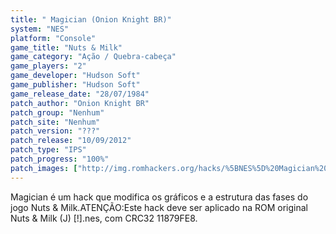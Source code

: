 ```yaml
---
title: " Magician (Onion Knight BR)"
system: "NES"
platform: "Console"
game_title: "Nuts & Milk"
game_category: "Ação / Quebra-cabeça"
game_players: "2"
game_developer: "Hudson Soft"
game_publisher: "Hudson Soft"
game_release_date: "28/07/1984"
patch_author: "Onion Knight BR"
patch_group: "Nenhum"
patch_site: "Nenhum"
patch_version: "???"
patch_release: "10/09/2012"
patch_type: "IPS"
patch_progress: "100%"
patch_images: ["http://img.romhackers.org/hacks/%5BNES%5D%20Magician%20-%20Onion%20Knight%20BR%20-%201.png","http://img.romhackers.org/hacks/%5BNES%5D%20Magician%20-%20Onion%20Knight%20BR%20-%202.png","http://img.romhackers.org/hacks/%5BNES%5D%20Magician%20-%20Onion%20Knight%20BR%20-%203.png"]
---
```

Magician é um hack que modifica os gráficos e a estrutura das fases do jogo Nuts & Milk.ATENÇÃO:Este hack deve ser aplicado na ROM original Nuts & Milk (J) [!].nes, com CRC32 11879FE8.